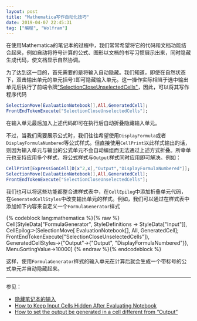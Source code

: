 ```yaml
---
layout: post
title: "Mathematica写作自动化技巧"
date: 2019-04-07 22:45:31
tag: ["编程", "Wolfram"]
---
```


在使用Mathematica的笔记本的过程中，我们常常希望将它的代码和文档功能结合起来，例如自动将符号计算的公式、图形以文档的书写习惯展示出来，同时隐藏生成代码，使文档显示自然协调。

<!--more-->

为了达到这一目的，首先需要的是将输入自动隐藏。我们知道，即使在自然状态下，双击输出单元的单元括号`]`即可隐藏输入单元。这一操作实际相当于选中输出单元后执行了前端令牌["SelectionCloseUnselectedCells"](https://reference.wolfram.com/language/ref/frontendobject/SelectionCloseUnselectedCells.html)，因此，可以将其写作程序代码

```mathematica
SelectionMove[EvaluationNotebook[],All,GeneratedCell];
FrontEndTokenExecute["SelectionCloseUnselectedCells"];
```

在输入单元最后加入上述代码即可在执行后自动折叠隐藏输入单元。

不过，当我们需要展示公式时，我们往往希望使用`DisplayFormula`或者`DisplayFormulaNumbered`等公式样式。但直接使用`CellPrint`以此样式输出的话，则因为输入单元与输出的公式单元不会自动编组而无法通过上述方式折叠。所幸单元也支持应用多个样式，将公式样式与`Output`样式同时应用即可解决。例如：

```mathematica
CellPrint[ExpressionCell[D[x^2,x],"Output","DisplayFormulaNumbered"]];
SelectionMove[EvaluationNotebook[],All,GeneratedCell];
FrontEndTokenExecute["SelectionCloseUnselectedCells"];
```

我们也可以将这些功能都整合进样式表中，在`CellEpilog`中添加折叠单元代码，在`GeneratedCellStyles`中改变输出单元的样式。例如，我们可以通过在样式表中添加如下内容来自定义一个`FormulaGenerator`样式

{% codeblock lang:mathematica %}{% raw %}
Cell[StyleData["FormulaGenerator", StyleDefinitions -> StyleData["Input"]],
 CellEpilog:>(SelectionMove[
    EvaluationNotebook[], All, GeneratedCell]; 
  FrontEndTokenExecute["SelectionCloseUnselectedCells"]),
 GeneratedCellStyles->{"Output"->{"Output", "DisplayFormulaNumbered"}},
 MenuSortingValue->10000]
{% endraw %}{% endcodeblock %}

这样，使用`FormulaGenerator`样式的输入单元在计算后就会生成一个带标号的公式单元并自动隐藏起来。

------
参见：

* [隐藏笔记本的输入](http://reference.wolfram.com/language/workflow/HideInputInANotebook.html)
* [How to Keep Input Cells Hidden After Evaluating Notebook](https://mathematica.stackexchange.com/questions/680/how-to-keep-input-cells-hidden-after-evaluating-notebook)
* [How to set the output be generated in a cell different from “Output”](https://mathematica.stackexchange.com/questions/70185/how-to-set-the-output-be-generated-in-a-cell-different-from-output)
